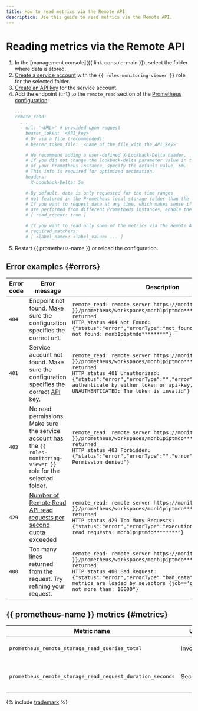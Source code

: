 ```yaml
---
title: How to read metrics via the Remote API
description: Use this guide to read metrics via the Remote API.
---
```


# Reading metrics via the Remote API

1. In the [management console]({{ link-console-main }}), select the folder where data is stored.
1. [Create a service account](../../../../iam/operations/sa/create.md) with the `{{ roles-monitoring-viewer }}` role for the selected folder.
1. [Create an API key](../../../../iam/operations/api-key/create.md) for the service account.
1. Add the endpoint (`url`) to the `remote_read` section of the [Prometheus configuration](https://prometheus.io/docs/prometheus/latest/configuration/configuration/#remote_read):
   ```yaml
   ...
   remote_read:
     ...
     - url: '<URL>' # provided upon request
       bearer_token: '<API_key>'
       # Or via a file (recommended):
       # bearer_token_file: '<name_of_the_file_with_the_API_key>'

       # We recommend adding a user-defined X-Lookback-Delta header.
       # If you did not change the lookback-delta parameter value in the configuration
       # of your Prometheus instance, specify the default value, 5m.
       # This info is required for optimized decimation.
       headers:
         X-Lookback-Delta: 5m

       # By default, data is only requested for the time ranges
       # not featured in the Prometheus local storage (older than the Storage retention).
       # If you want to request data at any time, which makes sense if read and write operations
       # are performed from different Prometheus instances, enable the following option:
       # [ read_recent: true ]

       # If you want to read only some of the metrics via the Remote API, specify their labels:
       # required_matchers:
       # [ <label_name>: <label_value> ... ]
   ```
1. Restart {{ prometheus-name }} or reload the configuration.

## Error examples {#errors}

| Error code | Error message | Description |
|----|----|----|
| `404` | Endpoint not found. Make sure the configuration specifies the correct `url`. | `remote_read: remote server https://monitoring.{{ api-host }}/prometheus/workspaces/monb1piptmdo********/api/v1/read returned`<br/>`HTTP status 404 Not Found: {"status":"error","errorType":"not_found","error":"workspace not found: monb1piptmdo********"}` |
| `401` | Service account not found. Make sure the configuration specifies the correct [API key](../../../../iam/concepts/authorization/api-key.md). | `remote_read: remote server https://monitoring.{{ api-host }}/prometheus/workspaces/monb1piptmdo********/api/v1/read returned`<br/>`HTTP status 401 Unauthorized: {"status":"error","errorType":"","error":"cannot authenticate by either token or api-key, cause: UNAUTHENTICATED: The token is invalid"}` |
| `403` | No read permissions. Make sure the service account has the `{{ roles-monitoring-viewer }}` role for the selected folder. | `remote_read: remote server https://monitoring.{{ api-host }}/prometheus/workspaces/monb1piptmdo********/api/v1/read returned`<br/>`HTTP status 403 Forbidden: {"status":"error","errorType":"","error":"PERMISSION_DENIED: Permission denied"}` |
| `429` | [Number of Remote Read API read requests per second](../index.md#limits) quota exceeded | `remote_read: remote server https://monitoring.{{ api-host }}/prometheus/workspaces/monb1piptmdo********/api/v1/read returned`<br/>`HTTP status 429 Too Many Requests: {"status":"error","errorType":"execution","error":"too many read requests: monb1piptmdo********"}` |
| `400` | Too many lines returned from the request. Try refining your request. | `remote_read: remote server https://monitoring.{{ api-host }}/prometheus/workspaces/monb1piptmdo********/api/v1/read returned`<br/>`HTTP status 400 Bad Request: {"status":"error","errorType":"bad_data","error":"Too many metrics are loaded by selectors {job=='grafana'}, expected not more than: 10000"}` |

## {{ prometheus-name }} metrics {#metrics}

| Metric name | Units | Explanations |
|----|----|----|
| `prometheus_remote_storage_read_queries_total` | Invocations | Total number of read requests |
| `prometheus_remote_storage_read_request_duration_seconds` | Seconds | Read request execution time histogram |

{% include [trademark](../../../../_includes/monitoring/trademark.md) %}
